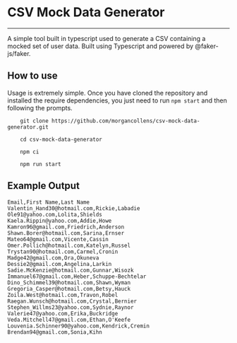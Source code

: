 # CSV Mock Data Generator
---

A simple tool built in typescript used to generate a CSV containing a mocked set of user data. Built using Typescript and powered by @faker-js/faker.

## How to use

Usage is extremely simple. Once you have cloned the repository and installed the require dependencies, you just need to run `npm start` and then following the prompts.

```shell
    git clone https://github.com/morgancollens/csv-mock-data-generator.git

    cd csv-mock-data-generator

    npm ci

    npm run start
```

## Example Output

```text
Email,First Name,Last Name
Valentin_Hand30@hotmail.com,Rickie,Labadie
Ole91@yahoo.com,Lolita,Shields
Kaela.Rippin@yahoo.com,Addie,Howe
Kamron96@gmail.com,Friedrich,Anderson
Shawn.Borer@hotmail.com,Sarina,Ernser
Mateo64@gmail.com,Vicente,Cassin
Omer.Pollich@hotmail.com,Katelyn,Russel
Trystan90@hotmail.com,Carmel,Cronin
Madge42@gmail.com,Ora,Okuneva
Dessie2@gmail.com,Angelina,Larkin
Sadie.McKenzie@hotmail.com,Gunnar,Wisozk
Immanuel67@gmail.com,Heber,Schuppe-Bechtelar
Dino_Schimmel39@hotmail.com,Shawn,Wyman
Gregoria_Casper@hotmail.com,Betsy,Hauck
Zoila.West@hotmail.com,Travon,Robel
Raegan.Wunsch@hotmail.com,Crystal,Bernier
Stephen_Willms23@yahoo.com,Sydnie,Raynor
Valerie47@yahoo.com,Erika,Buckridge
Veda.Mitchell47@gmail.com,Ethan,O'Keefe
Louvenia.Schinner90@yahoo.com,Kendrick,Cremin
Brendan94@gmail.com,Sonia,Kihn
```
